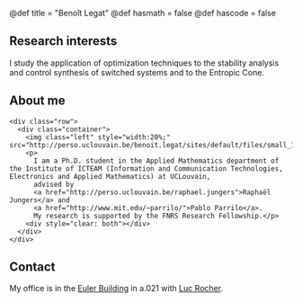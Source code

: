 @def title = "Benoît Legat"
@def hasmath = false
@def hascode = false
<!-- Note: by default hasmath == true and hascode == false. You can change this in
the config file by setting hasmath = false for instance and just setting it to true
where appropriate -->

## Research interests

I study the application of optimization techniques to the stability analysis and control synthesis of switched systems and to the Entropic Cone.

## About me

<!-- raw html to allow a responsive row  -->
~~~
<div class="row">
  <div class="container">
    <img class="left" style="width:20%;" src="http://perso.uclouvain.be/benoit.legat/sites/default/files/small_1.jpg">
    <p>
      I am a Ph.D. student in the Applied Mathematics department of the Institute of ICTEAM (Information and Communication Technologies, Electronics and Applied Mathematics) at UCLouvain,
      advised by
      <a href="http://perso.uclouvain.be/raphael.jungers">Raphaël Jungers</a> and
      <a href="http://www.mit.edu/~parrilo/">Pablo Parrilo</a>.
      My research is supported by the FNRS Research Fellowship.</p>
    <div style="clear: both"></div>
  </div>
</div>
~~~

## Contact

My office is in the [Euler Building](https://www.uclouvain.be/en-416286.html) in a.021 with [Luc Rocher](https://rocher.lc).
